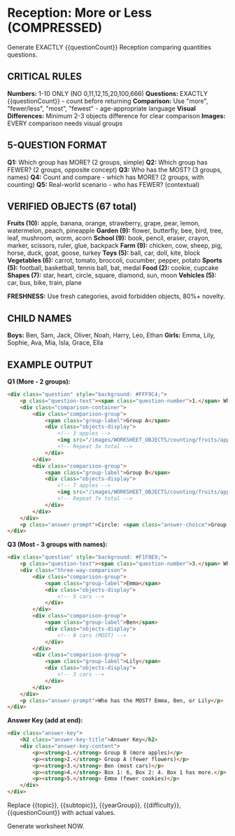 # Reception: More or Less (COMPRESSED)

Generate EXACTLY {{questionCount}} Reception comparing quantities questions.

## CRITICAL RULES

**Numbers:** 1-10 ONLY (NO 0,11,12,15,20,100,666)
**Questions:** EXACTLY {{questionCount}} - count before returning
**Comparison:** Use "more", "fewer/less", "most", "fewest" - age-appropriate language
**Visual Differences:** Minimum 2-3 objects difference for clear comparison
**Images:** EVERY comparison needs visual groups

## 5-QUESTION FORMAT

**Q1:** Which group has MORE? (2 groups, simple)
**Q2:** Which group has FEWER? (2 groups, opposite concept)
**Q3:** Who has the MOST? (3 groups, names)
**Q4:** Count and compare - which has MORE? (2 groups, with counting)
**Q5:** Real-world scenario - who has FEWER? (contextual)

## VERIFIED OBJECTS (67 total)

**Fruits (10):** apple, banana, orange, strawberry, grape, pear, lemon, watermelon, peach, pineapple
**Garden (9):** flower, butterfly, bee, bird, tree, leaf, mushroom, worm, acorn
**School (9):** book, pencil, eraser, crayon, marker, scissors, ruler, glue, backpack
**Farm (9):** chicken, cow, sheep, pig, horse, duck, goat, goose, turkey
**Toys (5):** ball, car, doll, kite, block
**Vegetables (6):** carrot, tomato, broccoli, cucumber, pepper, potato
**Sports (5):** football, basketball, tennis ball, bat, medal
**Food (2):** cookie, cupcake
**Shapes (7):** star, heart, circle, square, diamond, sun, moon
**Vehicles (5):** car, bus, bike, train, plane

**FRESHNESS:** Use fresh categories, avoid forbidden objects, 80%+ novelty.

## CHILD NAMES

**Boys:** Ben, Sam, Jack, Oliver, Noah, Harry, Leo, Ethan
**Girls:** Emma, Lily, Sophie, Ava, Mia, Isla, Grace, Ella

## EXAMPLE OUTPUT

**Q1 (More - 2 groups):**
```html
<div class="question" style="background: #FFF9C4;">
    <p class="question-text"><span class="question-number">1.</span> Which group has MORE apples?</p>
    <div class="comparison-container">
        <div class="comparison-group">
            <span class="group-label">Group A</span>
            <div class="objects-display">
                <!-- 3 apples -->
                <img src="/images/WORKSHEET_OBJECTS/counting/fruits/apple.png" width="60" height="60" alt="Apple" />
                <!-- Repeat 3x total -->
            </div>
        </div>
        <div class="comparison-group">
            <span class="group-label">Group B</span>
            <div class="objects-display">
                <!-- 7 apples -->
                <img src="/images/WORKSHEET_OBJECTS/counting/fruits/apple.png" width="60" height="60" alt="Apple" />
                <!-- Repeat 7x total -->
            </div>
        </div>
    </div>
    <p class="answer-prompt">Circle: <span class="answer-choice">Group A</span> or <span class="answer-choice">Group B</span></p>
</div>
```

**Q3 (Most - 3 groups with names):**
```html
<div class="question" style="background: #F1F8E9;">
    <p class="question-text"><span class="question-number">3.</span> Who has the MOST cars?</p>
    <div class="three-way-comparison">
        <div class="comparison-group">
            <span class="group-label">Emma</span>
            <div class="objects-display">
                <!-- 5 cars -->
            </div>
        </div>
        <div class="comparison-group">
            <span class="group-label">Ben</span>
            <div class="objects-display">
                <!-- 8 cars (MOST) -->
            </div>
        </div>
        <div class="comparison-group">
            <span class="group-label">Lily</span>
            <div class="objects-display">
                <!-- 3 cars -->
            </div>
        </div>
    </div>
    <p class="answer-prompt">Who has the MOST? Emma, Ben, or Lily</p>
</div>
```

**Answer Key (add at end):**
```html
<div class="answer-key">
    <h2 class="answer-key-title">Answer Key</h2>
    <div class="answer-key-content">
        <p><strong>1.</strong> Group B (more apples)</p>
        <p><strong>2.</strong> Group A (fewer flowers)</p>
        <p><strong>3.</strong> Ben (most cars)</p>
        <p><strong>4.</strong> Box 1: 6, Box 2: 4. Box 1 has more.</p>
        <p><strong>5.</strong> Emma (fewer cookies)</p>
    </div>
</div>
```

Replace {{topic}}, {{subtopic}}, {{yearGroup}}, {{difficulty}}, {{questionCount}} with actual values.

Generate worksheet NOW.
